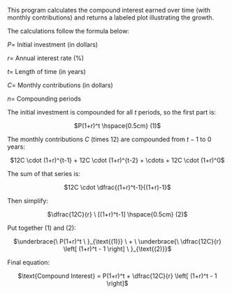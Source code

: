 This program calculates the compound interest earned over time (with monthly contributions) and returns a labeled plot illustrating the growth.

The calculations follow the formula below:

$P =$ Initial investment (in dollars)

$r =$ Annual interest rate (%)

$t =$ Length of time (in years)

$C =$ Monthly contributions (in dollars)

$n =$ Compounding periods

The initial investment is compounded for all $t$ periods, so the first part is:

<p align="center"> $P(1+r)^t \hspace{0.5cm} (1)$

The monthly contributions $C$ (times 12) are compounded from $t − 1$ to $0$ years:

<p align="center"> $12C \cdot (1+r)^{t-1} + 12C \cdot (1+r)^{t-2} + \cdots + 12C \cdot (1+r)^0$

The sum of that series is:

<p align="center"> $12C \cdot \dfrac{(1+r)^t-1}{(1+r)-1}$

Then simplify:

<p align="center"> $\dfrac{12C}{r} \ [(1+r)^t-1] \hspace{0.5cm} (2)$

Put together $(1)$ and $(2)$:

<p align="center"> $\underbrace{\ P(1+r)^t \ }_{\text{(1)}} \ + \ \underbrace{\ \dfrac{12C}{r} \left[ (1+r)^t - 1 \right] \ }_{\text{(2)}}$

Final equation:

<p align="center"> $\text{Compound Interest} = P(1+r)^t + \dfrac{12C}{r} \left[ (1+r)^t - 1 \right]$
